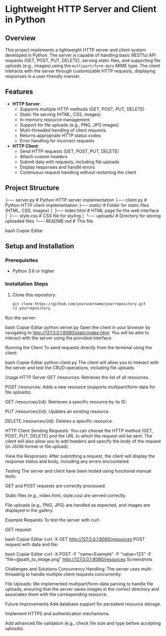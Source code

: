 # Lightweight HTTP Server and Client in Python

## Overview
This project implements a lightweight HTTP server and client system developed in Python. The server is capable of handling basic RESTful API requests (GET, POST, PUT, DELETE), serving static files, and supporting file uploads (e.g., images) using the `multipart/form-data` MIME type. The client interacts with the server through customizable HTTP requests, displaying responses in a user-friendly manner.

## Features
- **HTTP Server**:
  - Supports multiple HTTP methods (GET, POST, PUT, DELETE)
  - Static file serving (HTML, CSS, images)
  - In-memory resource management
  - Support for file uploads (e.g., PNG, JPG images)
  - Multi-threaded handling of client requests
  - Returns appropriate HTTP status codes
  - Error handling for incorrect requests
- **HTTP Client**:
  - Send HTTP requests (GET, POST, PUT, DELETE)
  - Attach custom headers
  - Submit data with requests, including file uploads
  - Display responses and handle errors
  - Continuous request handling without restarting the client

## Project Structure
├── server.py # Python HTTP server implementation
├── client.py # Python HTTP client implementation
├── static/ # Folder for static files (HTML, CSS, images)
│ ├── index.html # HTML page for the web interface
│ ├── style.css # CSS file for styling
│ └── uploads/ # Directory for storing uploaded files
└── README.md # This file

bash
Copiar
Editar

## Setup and Installation

### Prerequisites
- Python 3.6 or higher

### Installation Steps
1. Clone this repository:
   ```bash
   git clone https://github.com/yourusername/yourrepository.git
   cd yourrepository
Run the server:

bash
Copiar
Editar
python server.py
Open the client in your browser by navigating to http://127.0.0.1:8080/static/index.html. You will be able to interact with the server using the provided interface.

Running the Client
To send requests directly from the terminal using the client:

bash
Copiar
Editar
python client.py
The client will allow you to interact with the server and test the CRUD operations, including file uploads.

Usage
HTTP Server
GET /resources: Retrieves the list of all resources.

POST /resources: Adds a new resource (supports multipart/form-data for file uploads).

GET /resources/{id}: Retrieves a specific resource by its ID.

PUT /resources/{id}: Updates an existing resource.

DELETE /resources/{id}: Deletes a specific resource.

HTTP Client
Sending Requests: You can choose the HTTP method (GET, POST, PUT, DELETE) and the URL to which the request will be sent. The client will also allow you to add headers and specify the body of the request (in JSON format or file upload).

View the Responses: After submitting a request, the client will display the response status and body, including any errors encountered.

Testing
The server and client have been tested using functional manual tests:

GET and POST requests are correctly processed.

Static files (e.g., index.html, style.css) are served correctly.

File uploads (e.g., PNG, JPG) are handled as expected, and images are displayed in the gallery.

Example Requests
To test the server with curl:

GET request:

bash
Copiar
Editar
curl -X GET http://127.0.0.1:8080/resources
POST request with data and file:

bash
Copiar
Editar
curl -X POST -F "name=Example" -F "value=123" -F "file=@path_to_image.png" http://127.0.0.1:8080/resources
Screenshots

Challenges and Solutions
Concurrency Handling: The server uses multi-threading to handle multiple client requests concurrently.

File Uploads: We implemented multipart/form-data parsing to handle file uploads, ensuring that the server saves images in the correct directory and associates them with the corresponding resource.

Future Improvements
Add database support for persistent resource storage.

Implement HTTPS and authentication mechanisms.

Add advanced file validation (e.g., check file size and type before accepting uploads).
